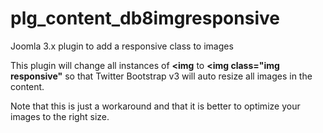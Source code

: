 # plg_content_db8imgresponsive
Joomla 3.x plugin to add a responsive class to images

 This plugin will change all instances of 
 **<img**
 to 
 **<img class="img responsive"**
 so that Twitter Bootstrap v3 will auto resize all images in the content.
 
 Note that this is just a workaround and that it is better to optimize your images to the right size.
 
